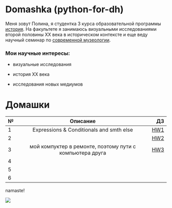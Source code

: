 # Domashka (python-for-dh)

Меня зовут Полина, я студентка 3 курса образовательной программы [история](https://www.hse.ru/ba/hist/). На факультете я занимаюсь визуальными исследованиями второй половины XX века в историческом контексте и еще веду научный семинар по [современной музеологии](https://hist.hse.ru/museum/). 

### Мои научные интересы:
+ визуальные исследования
- история XX века
+ исследования новых медиумов

# Домашки
№|Описание|ДЗ
---|:---:|---:
1|Expressions & Conditionals and smth else|[HW1](https://github.com/haimkoshim/python-dh-hw/blob/master/HW1.ipynb)
2|| [HW2](https://github.com/haimkoshim/python-dh-hw/blob/master/HW2.ipynb)
3|мой компуктер в ремонте, поэтому пути с компьютера друга|[HW3](https://github.com/haimkoshim/python-dh-hw/blob/master/HW3.ipynb)
4||
5||
6||

namaste!

![](https://pp.userapi.com/c637826/v637826512/2680d/1EfMf4fcZ_8.jpg)

